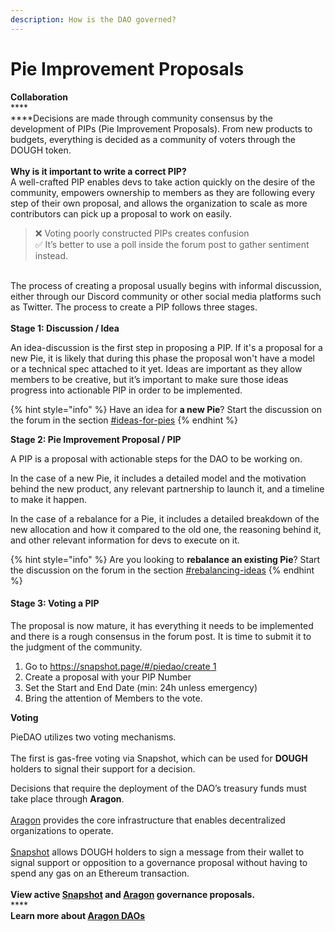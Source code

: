 ```yaml
---
description: How is the DAO governed?
---
```


# Pie Improvement Proposals

**Collaboration**\
****\
****Decisions are made through community consensus by the development of PIPs (Pie Improvement Proposals). From new products to budgets, everything is decided as a community of voters through the DOUGH token.\
\
**Why is it important to write a correct PIP?**\
A well-crafted PIP enables devs to take action quickly on the desire of the community, empowers ownership to members as they are following every step of their own proposal, and allows the organization to scale as more contributors can pick up a proposal to work on easily.

> ❌  Voting poorly constructed PIPs creates confusion\
> ✅  It’s better to use a poll inside the forum post to gather sentiment instead.

\
The process of creating a proposal usually begins with informal discussion, either through our Discord community or other social media platforms such as Twitter. The process to create a PIP follows three stages.\
\
**Stage 1: Discussion / Idea**

An idea-discussion is the first step in proposing a PIP. If it's a proposal for a new Pie, it is likely that during this phase the proposal won't have a model or a technical spec attached to it yet. Ideas are important as they allow members to be creative, but it’s important to make sure those ideas progress into actionable PIP in order to be implemented.

{% hint style="info" %}
Have an idea for **a new Pie**? Start the discussion on the forum in the section [#ideas-for-pies](https://forum.piedao.org/c/idea/5)
{% endhint %}

**Stage 2: Pie Improvement Proposal / PIP**

A PIP is a proposal with actionable steps for the DAO to be working on.

In the case of a new Pie, it includes a detailed model and the motivation behind the new product, any relevant partnership to launch it, and a timeline to make it happen.

In the case of a rebalance for a Pie, it includes a detailed breakdown of the new allocation and how it compared to the old one, the reasoning behind it, and other relevant information for devs to execute on it.

{% hint style="info" %}
Are you looking to **rebalance an existing Pie**? Start the discussion on the forum in the section [#rebalancing-ideas](https://forum.piedao.org/c/rebalancing-ideas/11)
{% endhint %}

#### Stage 3: Voting a PIP

The proposal is now mature, it has everything it needs to be implemented and there is a rough consensus in the forum post. It is time to submit it to the judgment of the community.

1. Go to [https://snapshot.page/#/piedao/create 1](https://snapshot.page/#/piedao/create)
2. Create a proposal with your PIP Number
3. Set the Start and End Date (min: 24h unless emergency)
4. Bring the attention of Members to the vote.

**Voting**

PieDAO utilizes two voting mechanisms. \
\
The first is gas-free voting via Snapshot, which can be used for **DOUGH** holders to signal their support for a decision.

Decisions that require the deployment of the DAO’s treasury funds must take place through **Aragon**.\
\
[Aragon](https://aragon.org) provides the core infrastructure that enables decentralized organizations to operate.\
\
[Snapshot](https://docs.snapshot.page) allows DOUGH holders to sign a message from their wallet to signal support or opposition to a governance proposal without having to spend any gas on an Ethereum transaction.\
\
**View active **[**Snapshot**](https://snapshot.page/#/piedao/)** and **[**Aragon**](https://client.aragon.org/?#/piedao/)** governance proposals.**\
****\
**Learn more about **[**Aragon DAOs**](https://www.placeholder.vc/blog/2020/5/7/aragon-daos)****
